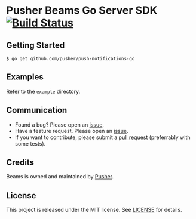 # Pusher Beams Go Server SDK [![Build Status](https://travis-ci.org/pusher/push-notifications-go.svg?branch=master)](https://travis-ci.org/pusher/push-notifications-go)

## Getting Started

```
$ go get github.com/pusher/push-notifications-go
```

## Examples

Refer to the `example` directory.

## Communication

- Found a bug? Please open an [issue](https://github.com/pusher/push-notifications-go/issues).
- Have a feature request. Please open an [issue](https://github.com/pusher/push-notifications-go/issues).
- If you want to contribute, please submit a [pull request](https://github.com/pusher/push-notifications-go/pulls) (preferrably with some tests).

## Credits

Beams is owned and maintained by [Pusher](https://pusher.com).

## License

This project is released under the MIT license. See [LICENSE](https://github.com/pusher/push-notifications-go/blob/master/LICENSE) for details.
